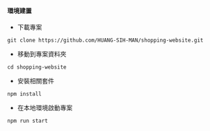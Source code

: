 #### 環境建置
- 下載專案
```
git clone https://github.com/HUANG-SIH-MAN/shopping-website.git
```
- 移動到專案資料夾
```
cd shopping-website
```
- 安裝相關套件
```
npm install
```
- 在本地環境啟動專案
```
npm run start
```